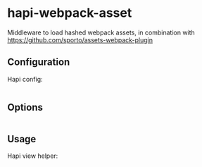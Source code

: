 hapi-webpack-asset
===============

Middleware to load hashed webpack assets, in combination with https://github.com/sporto/assets-webpack-plugin

## Configuration

Hapi config:

```javascript
```

## Options

```javascript
```


## Usage

Hapi view helper:

```
```

